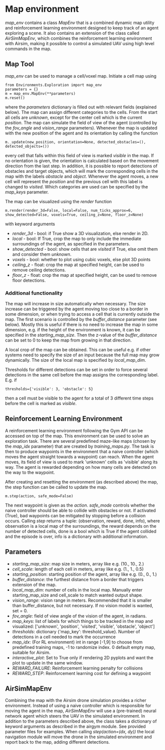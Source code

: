 # Map environment 

*map_env* contains a class *MapEnv* that is a combined dynamic map utility and reinforcement learning environment designed to keep track of an agent exploring a scene. 
It also contains an extension of the class called *AirSimMapEnv*, which combines the reinforcement learning environment 
with Airsim, making it possible to control a simulated UAV using high level commands in the map.

## Map Tool

*map_env* can be used to manage a cell/voxel map. Initiate a cell map using 
    
    from Environments.Exploration import map_env
    parameters = {}
    m = map_env.MapEnv(**parameters)
    m.reset()
   
   
where the *parameters* dictionary is filled out with relevant fields (explained below).
The map can assign different categories to the cells. From the start all cells are *unknown*, except for the center cell which 
is the current *position*. The map can simulate the field of view of the agent (controlled by the *fov_angle* and *vision_range* parameters).
Whenever the map is updated with the new position of the agent and its orientation by calling the function
    
    m._update(new_position, orientation=None, detected_obstacles=(), detected_objects=())

every cell that falls within this field of view is marked *visible* in the map. If no orientation is given, the orientation
is calculated based on the movement direction from the last step. In addition, it is possible to report detections of obstacles 
and target objects, which will mark the corresponding cells in the map with the labels *obstacle* and *object*. Whenever 
the agent moves, a new cell will represent the *position* and the previous cell with this label is changed to *visited*.
Which categories are used can be specified by the *map_keys* parameter.

The map can be visualized using the *render* function

    m.render(render_3d=False, local=False, num_ticks_approx=6, show_detected=False, voxels=True, ceiling_z=None, floor_z=None)

with keyword arguments
* *render_3d* - bool: if True show a 3D visualization, else render in 2D.
* *local* - bool: If True, crop the map to only include the immediate surroundings of the agent, as specified in the parameters.
* *show_detected* - bool: show cells that are *visited* if True, else omit them and consider them *unknown*.
* *voxels* - bool: whether to plot using cubic voxels, else plot 3D points
* *ceiling_z* - float: crop the map at specified height, can be used to remove ceiling detections.
* *floor_z* - float: crop the map at specified height, can be used to remove floor detections.

### Additional functionality
The map will increase in size automatically when necessary. The size increase can be triggered by the agent moving too close
to a border in some dimension, or when trying to access a cell that is currently outside the map. The first scenario is controlled
by the *buffer_distance* parameter (see below). Mostly this is useful if there is no need to increase the map in some dimension,
e.g. if the height of the environment is known, it can be specified in the *starting_map_size*. Then the z-value of the *buffer_distance* 
can be set to 0 to keep the map from growing in that direction.

A local crop of the map can be obtained. This can be useful e.g. if other systems need to specify the size
of an input because the full map may grow dynamically. The size of the local map is specified by *local_map_dim*.

Thresholds for different detections can be set in order to force several detections in the same cell before the map assigns the 
corresponding label. E.g. if 

    thresholds={'visible': 3, 'obstacle': 5}
   
then a cell must be visible to the agent for a total of 3 different time steps before the cell is marked as *visible*.

## Reinforcement Learning Environment

A reinforcement learning environment following the Gym API can be accessed on top of the map. This environment can be used
to solve an exploration task. There are several predefined maze-like maps (chosen by the *map_idx* parameter) that are created by *training_maps.py*. 
The task is then to produce waypoints in the environment that a naive controller (which moves the agent straight towards a waypoint) 
can reach. When the agent moves, its field of view is used to mark 'unknown' cells as 'visible' along its way. The agent
is rewarded depending on how many cells are detected on the way to the waypoint.

After creating and resetting the environment (as described above) the map, the step function can be called to update the map.

    m.step(action, safe_mode=False)

The next waypoint is given as the *action*. *safe_mode* controls whether the naive controller should be able to collide with
obstacles or not. If activated (True), bad waypoints can be mitigated by stopping before a collision occurs. Calling *step*
returns a tuple: (observation, reward, done, info), where observation is a local map of the surroundings, the reward depends 
on the number of detected cells, done is a bool which is True if the agent collided and the episode is over, info is a dictionary
with additional information. 

## Parameters

* *starting_map_size*: map size in meters, array like e.g. (10., 10., 2.)
* *cell_scale*: length of each cell in meters, array like e.g. (1., 1., 0.5)
* *starting_position*: starting position of the agent, array like e.g. (0., 0., 1.)
* *buffer_distance*: the furthest distance from a border that triggers extension of the map.
* *local_map_dim*: number of cells in the local map. Manually enter starting_map_size and cell_scale to match wanted output shape.
* *vision_range*: vision range in meters. Recommended that it is smaller than buffer_distance, but not necessary. If no vision model is wanted, set = 0.
* *fov_angle*: field of view angle of the vision of the agent, in radians.
* *map_keys*: list of labels for which things to be tracked in the map and visualized: ['unknown', 'position', 'visited', 'visible', 'obstacle', 'object']
* *thresholds*: dictionary {'map_key': threshold_value}. Number of detections in a cell needed to mark the occurrence
* *map_idx*: (For RL environment) int in range [-1,9] to choose from predefined training maps, -1 to randomize index. 0 default empty map, suitable for Airsim.
* *interactive_plot*: Set to True only if rendering 2D pyplots and want the plot to update in the same window.
* *REWARD_FAILURE*: Reinforcement learning penalty for collisions
* *REWARD_STEP*: Reinforcement learning cost for defining a waypoint

## AirSimMapEnv

Combining the map with the Airsim drone simulation provides a richer environment. Instead of using a naive controller 
which is responsible for moving the agent in the map, *AirSimMapEnv* will use a (pre-trained) neural network agent which
steers the UAV in the simulated environment. In addition to the parameters described above, the class takes a dictionary
of keyword arguments as described in the airgym module. See provided parameter files for examples. When calling *step(action=(dx, dy))*
the local navigation module will move the drone in the simulated environment and report back to the map, adding different detections.



